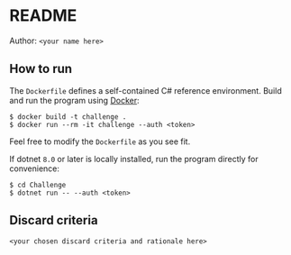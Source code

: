 # README

Author: `<your name here>`

## How to run

The `Dockerfile` defines a self-contained C# reference environment.
Build and run the program using [Docker](https://docs.docker.com/get-started/get-docker/):
```
$ docker build -t challenge .
$ docker run --rm -it challenge --auth <token>
```
Feel free to modify the `Dockerfile` as you see fit.

If dotnet `8.0` or later is locally installed, run the program directly for convenience:
```
$ cd Challenge
$ dotnet run -- --auth <token>
```

## Discard criteria

`<your chosen discard criteria and rationale here>`

